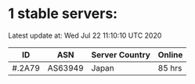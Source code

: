 # 1 stable servers:

Latest update at: Wed Jul 22 11:10:10 UTC 2020

| ID | ASN | Server Country | Online |
| -- | --- | -------------- | ------ |
| #.2A79 | AS63949 | Japan | 85 hrs |

